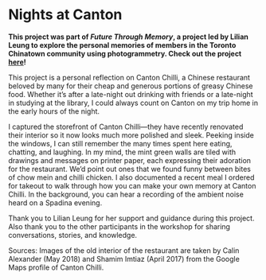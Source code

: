 # Nights at Canton

**This project was part of *Future Through Memory*, a project led by Lilian Leung to explore the personal memories of members in the Toronto Chinatown community using photogrammetry. Check out the project [here](https://futurethroughmemory.ca/)!**

This project is a personal reflection on Canton Chilli, a Chinese restaurant beloved by many for their cheap and generous portions of greasy Chinese food. Whether it’s after a late-night out drinking with friends or a late-night in studying at the library, I could always count on Canton on my trip home in the early hours of the night.

I captured the storefront of Canton Chilli—they have recently renovated their interior so it now looks much more polished and sleek. Peeking inside the windows, I can still remember the many times spent here eating, chatting, and laughing. In my mind, the mint green walls are tiled with drawings and messages on printer paper, each expressing their adoration for the restaurant. We’d point out ones that we found funny between bites of chow mein and chilli chicken. I also documented a recent meal I ordered for takeout to walk through how you can make your own memory at Canton Chilli. In the background, you can hear a recording of the ambient noise heard on a Spadina evening.

Thank you to Lilian Leung for her support and guidance during this project. Also thank you to the other participants in the workshop for sharing conversations, stories, and knowledge. 

Sources:
Images of the old interior of the restaurant are taken by Calin Alexander (May 2018) and Shamim Imtiaz (April 2017) from the Google Maps profile of Canton Chilli.
